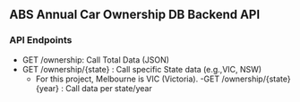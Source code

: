 ## ABS Annual Car Ownership DB Backend API

### API Endpoints
- GET /ownership: Call Total Data (JSON)
- GET /ownership/{state} : Call specific State data (e.g.,VIC, NSW)
  - For this project, Melbourne is VIC (Victoria).
-GET /ownership/{state}{year} : Call data per state/year
